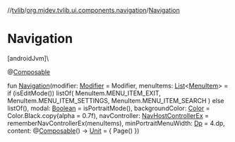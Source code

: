 //[tvlib](../../index.md)/[org.mjdev.tvlib.ui.components.navigation](index.md)/[Navigation](-navigation.md)

# Navigation

[androidJvm]\

@[Composable](https://developer.android.com/reference/kotlin/androidx/compose/runtime/Composable.html)

fun [Navigation](-navigation.md)(modifier: [Modifier](https://developer.android.com/reference/kotlin/androidx/compose/ui/Modifier.html) = Modifier, menuItems: [List](https://kotlinlang.org/api/latest/jvm/stdlib/kotlin.collections/-list/index.html)&lt;[MenuItem](../org.mjdev.tvlib.navigation/-menu-item/index.md)&gt; = if (isEditMode()) listOf(
        MenuItem.MENU_ITEM_EXIT,
        MenuItem.MENU_ITEM_SETTINGS,
        MenuItem.MENU_ITEM_SEARCH
    ) else listOf(), modal: [Boolean](https://kotlinlang.org/api/latest/jvm/stdlib/kotlin/-boolean/index.html) = isPortraitMode(), backgroundColor: [Color](https://developer.android.com/reference/kotlin/androidx/compose/ui/graphics/Color.html) = Color.Black.copy(alpha = 0.7f), navController: [NavHostControllerEx](../org.mjdev.tvlib.navigation/-nav-host-controller-ex/index.md) = rememberNavControllerEx(menuItems), minPortraitMenuWidth: [Dp](https://developer.android.com/reference/kotlin/androidx/compose/ui/unit/Dp.html) = 4.dp, content: @[Composable](https://developer.android.com/reference/kotlin/androidx/compose/runtime/Composable.html)() -&gt; [Unit](https://kotlinlang.org/api/latest/jvm/stdlib/kotlin/-unit/index.html) = { Page() })
